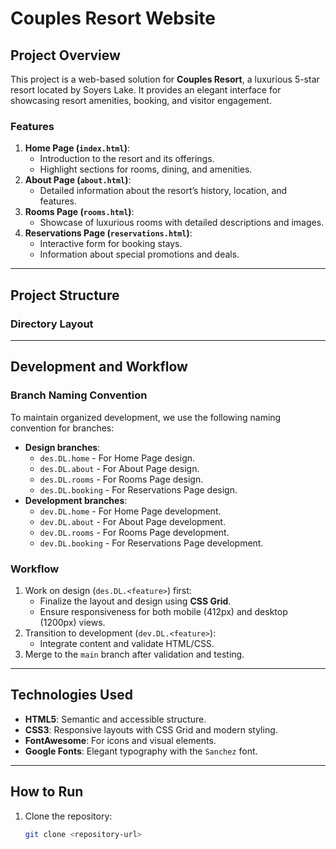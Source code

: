 # Couples Resort Website

## Project Overview

This project is a web-based solution for **Couples Resort**, a luxurious 5-star resort located by Soyers Lake. It provides an elegant interface for showcasing resort amenities, booking, and visitor engagement.

### Features

1. **Home Page (`index.html`)**:
   - Introduction to the resort and its offerings.
   - Highlight sections for rooms, dining, and amenities.
2. **About Page (`about.html`)**:
   - Detailed information about the resort’s history, location, and features.
3. **Rooms Page (`rooms.html`)**:
   - Showcase of luxurious rooms with detailed descriptions and images.
4. **Reservations Page (`reservations.html`)**:
   - Interactive form for booking stays.
   - Information about special promotions and deals.

---

## Project Structure

### Directory Layout

---

## Development and Workflow

### Branch Naming Convention

To maintain organized development, we use the following naming convention for branches:

- **Design branches**:
  - `des.DL.home` - For Home Page design.
  - `des.DL.about` - For About Page design.
  - `des.DL.rooms` - For Rooms Page design.
  - `des.DL.booking` - For Reservations Page design.
- **Development branches**:
  - `dev.DL.home` - For Home Page development.
  - `dev.DL.about` - For About Page development.
  - `dev.DL.rooms` - For Rooms Page development.
  - `dev.DL.booking` - For Reservations Page development.

### Workflow

1. Work on design (`des.DL.<feature>`) first:
   - Finalize the layout and design using **CSS Grid**.
   - Ensure responsiveness for both mobile (412px) and desktop (1200px) views.
2. Transition to development (`dev.DL.<feature>`):
   - Integrate content and validate HTML/CSS.
3. Merge to the `main` branch after validation and testing.

---

## Technologies Used

- **HTML5**: Semantic and accessible structure.
- **CSS3**: Responsive layouts with CSS Grid and modern styling.
- **FontAwesome**: For icons and visual elements.
- **Google Fonts**: Elegant typography with the `Sanchez` font.

---

## How to Run

1. Clone the repository:
   ```bash
   git clone <repository-url>
   ```
